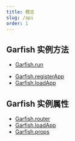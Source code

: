 ```yaml
---
title: 概览
slug: /api
order: 1
---
```


## Garfish 实例方法

- [Garfish.run](/api/new#run)
<!-- - [Garfish.setExternal](/api#setexternal) -->
- [Garfish.registerApp](/api/new#registerapp)
- [Garfish.loadApp](/api/new#loadapp)

## Garfish 实例属性

<!-- + [Garfish.options](/api/attributes#options) -->

- [Garfish.router](/api/attributes/router)
- [Garfish.loadApp](/api/attributes/loadApp)
- [Garfish.props](/api/attributes/props)

<!--
## App 实例方法
+ [app.show]()
+ [app.hide]()
+ [app.mount]()
+ [app.unmount]() -->

